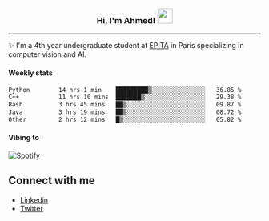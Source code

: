 <!-- Heading -->
<h3 align="center"> Hi, I'm Ahmed! <img src = "https://raw.githubusercontent.com/MartinHeinz/MartinHeinz/master/wave.gif" width = 30px></h3>

<!-- About section -->
---
✨ I'm a 4th year undergraduate student at <a href="https://www.epita.fr/en/">EPITA</a> in Paris specializing in computer vision and AI.

<h4 align ="left"> Weekly stats </h4>

<!--START_SECTION:waka-->

```txt
Python        14 hrs 1 min    █████████▒░░░░░░░░░░░░░░░   36.85 %
C++           11 hrs 10 mins  ███████▒░░░░░░░░░░░░░░░░░   29.38 %
Bash          3 hrs 45 mins   ██▒░░░░░░░░░░░░░░░░░░░░░░   09.87 %
Java          3 hrs 19 mins   ██▒░░░░░░░░░░░░░░░░░░░░░░   08.72 %
Other         2 hrs 12 mins   █▒░░░░░░░░░░░░░░░░░░░░░░░   05.82 %
```

<!--END_SECTION:waka-->

<h4 align ="left">Vibing to</h4>

[![Spotify](https://novatorem-ten-lyart.vercel.app/api/spotify)](https://open.spotify.com/user/31knevkvll66tzc3gqtoi6ngjbre)

<!-- Connect section -->

## Connect with me
  * <a href="https://www.linkedin.com/in/ahmed-hassayoune">Linkedin</a>
  * <a href="https://twitter.com/Ahmedhassaaa">Twitter</a>

<!-- Connect section: END -->
